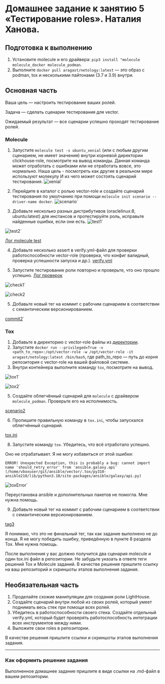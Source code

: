 # Домашнее задание к занятию 5 «Тестирование roles». Наталия Ханова. 

## Подготовка к выполнению

1. Установите molecule и его драйвера: `pip3 install "molecule molecule_docker molecule_podman`.
2. Выполните `docker pull aragast/netology:latest` —  это образ с podman, tox и несколькими пайтонами (3.7 и 3.9) внутри.

## Основная часть

Ваша цель — настроить тестирование ваших ролей. 

Задача — сделать сценарии тестирования для vector. 

Ожидаемый результат — все сценарии успешно проходят тестирование ролей.

### Molecule

1. Запустите  `molecule test -s ubuntu_xenial` (или с любым другим сценарием, не имеет значения) внутри корневой директории clickhouse-role, посмотрите на вывод команды. Данная команда может отработать с ошибками или не отработать вовсе, это нормально. Наша цель - посмотреть как другие в реальном мире используют молекулу И из чего может состоять сценарий тестирования.
![xenial](https://github.com/NataliyaKh/08-ansible-04/blob/main/ansible-5-1-xenial.png)`

2. Перейдите в каталог с ролью vector-role и создайте сценарий тестирования по умолчанию при помощи `molecule init scenario --driver-name docker`.
![scenario](https://github.com/NataliyaKh/08-ansible-04/blob/main/ansible-5-2-initsc.png)`

3. Добавьте несколько разных дистрибутивов (oraclelinux:8, ubuntu:latest) для инстансов и протестируйте роль, исправьте найденные ошибки, если они есть.
![test1](https://github.com/NataliyaKh/08-ansible-04/blob/main/ansible-5-3-mtest1.png)`

![test2](https://github.com/NataliyaKh/08-ansible-04/blob/main/ansible-5-3-mtest2.png)`

[Лог molecule test](https://github.com/NataliyaKh/08-ansible-04/blob/main/molecule-test.log)

4. Добавьте несколько assert в verify.yml-файл для  проверки работоспособности vector-role (проверка, что конфиг валидный, проверка успешности запуска и др.). 
[verify.yml](https://github.com/NataliyaKh/vector/blob/main/molecule/default/verify.yml)

5. Запустите тестирование роли повторно и проверьте, что оно прошло успешно.
[Лог проверок](https://github.com/NataliyaKh/08-ansible-04/blob/main/ansible-verifier.txt)

![check1](https://github.com/NataliyaKh/08-ansible-04/blob/main/ansible-5-4-check1.png)`

![check2](https://github.com/NataliyaKh/08-ansible-04/blob/main/ansible-5-4-check2.png)

5. Добавьте новый тег на коммит с рабочим сценарием в соответствии с семантическим версионированием.

[commit2](https://github.com/NataliyaKh/vector/releases/tag/v0.2)`

### Tox

1. Добавьте в директорию с vector-role файлы из [директории](./example).
2. Запустите `docker run --privileged=True -v <path_to_repo>:/opt/vector-role -w /opt/vector-role -it aragast/netology:latest /bin/bash`, где path_to_repo — путь до корня репозитория с vector-role на вашей файловой системе.
3. Внутри контейнера выполните команду `tox`, посмотрите на вывод.

![tox1](https://github.com/NataliyaKh/08-ansible-04/blob/main/ansible-5t3-tox1.png)`

![tox2](https://github.com/NataliyaKh/08-ansible-04/blob/main/ansible-5t3-tox2.png)`

5. Создайте облегчённый сценарий для `molecule` с драйвером `molecule_podman`. Проверьте его на исполнимость.

[scenario2](https://github.com/NataliyaKh/vector/tree/main/molecule/second)

6. Пропишите правильную команду в `tox.ini`, чтобы запускался облегчённый сценарий.

[tox.ini](https://github.com/NataliyaKh/vector/blob/main/tox.ini)

8. Запустите команду `tox`. Убедитесь, что всё отработало успешно.

Оно не отрабатывает. Я не могу избавиться от этой ошибки:

```
ERROR! Unexpected Exception, this is probably a bug: cannot import name 'should_retry_error' from 'ansible.galaxy.api' (/home/vboxuser/git/ansible/vector/.tox/py310-ansible210/lib/python3.10/site-packages/ansible/galaxy/api.py)
```

![toxError](https://github.com/NataliyaKh/08-ansible-04/blob/main/toxError.png)`

Переустановка ansible и дополнительных пакетов не помогла. Мне нужна помощь. 

9. Добавьте новый тег на коммит с рабочим сценарием в соответствии с семантическим версионированием.

[tag3](https://github.com/NataliyaKh/vector/releases/tag/v0.3)

Я понимаю, что это не финальный тег, так как задание выполнено не до конца. Я не могу победить ошибку, приведённую в пункте 8 раздела Tox. Мне нужна помощь.  

После выполнения у вас должно получится два сценария molecule и один tox.ini файл в репозитории. Не забудьте указать в ответе теги решений Tox и Molecule заданий. В качестве решения пришлите ссылку на  ваш репозиторий и скриншоты этапов выполнения задания. 

## Необязательная часть

1. Проделайте схожие манипуляции для создания роли LightHouse.
2. Создайте сценарий внутри любой из своих ролей, который умеет поднимать весь стек при помощи всех ролей.
3. Убедитесь в работоспособности своего стека. Создайте отдельный verify.yml, который будет проверять работоспособность интеграции всех инструментов между ними.
4. Выложите свои roles в репозитории.

В качестве решения пришлите ссылки и скриншоты этапов выполнения задания.

---

### Как оформить решение задания

Выполненное домашнее задание пришлите в виде ссылки на .md-файл в вашем репозитории.
